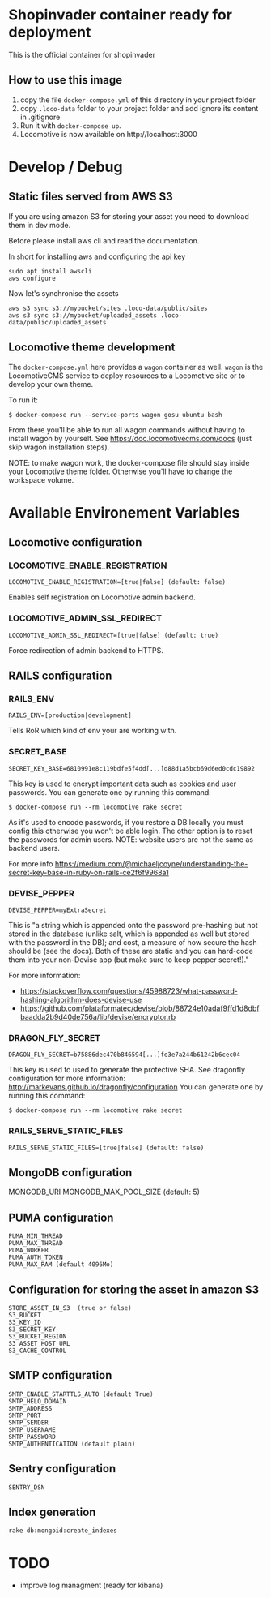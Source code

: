 # Shopinvader container ready for deployment

This is the official container for shopinvader

## How to use this image

1. copy the file `docker-compose.yml` of this directory in your project folder
2. copy `.loco-data` folder to your project folder and add ignore its content in .gitignore
3. Run it with ```docker-compose up```.
4. Locomotive is now available on http://localhost:3000


# Develop / Debug

## Static files served from AWS S3

If you are using amazon S3 for storing your asset you need to download them in dev mode.

Before please install aws cli and read the documentation.

In short for installing aws and configuring the api key
```
sudo apt install awscli
aws configure
```

Now let's synchronise the assets

```
aws s3 sync s3://mybucket/sites .loco-data/public/sites
aws s3 sync s3://mybucket/uploaded_assets .loco-data/public/uploaded_assets

```

## Locomotive theme development

The `docker-compose.yml` here provides a `wagon` container as well.
`wagon` is the LocomotiveCMS service to deploy resources to a Locomotive site
or to develop your own theme.

To run it:

```
$ docker-compose run --service-ports wagon gosu ubuntu bash
```
From there you'll be able to run all wagon commands without having to install wagon by yourself.
See https://doc.locomotivecms.com/docs (just skip wagon installation steps).

NOTE: to make wagon work, the docker-compose file should stay inside your Locomotive theme folder.
Otherwise you'll have to change the workspace volume.

# Available Environement Variables

## Locomotive configuration

### LOCOMOTIVE_ENABLE_REGISTRATION

```
LOCOMOTIVE_ENABLE_REGISTRATION=[true|false] (default: false)
```
Enables self registration on Locomotive admin backend.

### LOCOMOTIVE_ADMIN_SSL_REDIRECT

```
LOCOMOTIVE_ADMIN_SSL_REDIRECT=[true|false] (default: true)
```
Force redirection of admin backend to HTTPS.


## RAILS configuration

### RAILS_ENV
```
RAILS_ENV=[production|development]
```
Tells RoR which kind of env your are working with.

### SECRET_BASE
```
SECRET_KEY_BASE=6810991e8c119bdfe5f4dd[...]d88d1a5bcb69d6ed0cdc19892
```
This key is used to encrypt important data such as cookies and user passwords.
You can generate one by running this command:
```
$ docker-compose run --rm locomotive rake secret
```

As it's used to encode passwords, if you restore a DB locally you must config this otherwise you won't be able login.
The other option is to reset the passwords for admin users.
NOTE: website users are not the same as backend users.

For more info https://medium.com/@michaeljcoyne/understanding-the-secret-key-base-in-ruby-on-rails-ce2f6f9968a1

### DEVISE_PEPPER

```
DEVISE_PEPPER=myExtraSecret
```
This is "a string which is appended onto the password pre-hashing but not stored in the database (unlike salt, which is appended as well but stored with the password in the DB); and cost, a measure of how secure the hash should be (see the docs). Both of these are static and you can hard-code them into your non-Devise app (but make sure to keep pepper secret!)."

For more information:

* https://stackoverflow.com/questions/45988723/what-password-hashing-algorithm-does-devise-use
* https://github.com/plataformatec/devise/blob/88724e10adaf9ffd1d8dbfbaadda2b9d40de756a/lib/devise/encryptor.rb


### DRAGON_FLY_SECRET

```
DRAGON_FLY_SECRET=b75886dec470b846594[...]fe3e7a244b61242b6cec04
```
This key is used to used to generate the protective SHA.
See dragonfly configuration for more information: http://markevans.github.io/dragonfly/configuration
You can generate one by running this command:
```
$ docker-compose run --rm locomotive rake secret
```

### RAILS_SERVE_STATIC_FILES

```
RAILS_SERVE_STATIC_FILES=[true|false] (default: false)
```

## MongoDB configuration

MONGODB_URI
MONGODB_MAX_POOL_SIZE (default: 5)

## PUMA configuration

```
PUMA_MIN_THREAD
PUMA_MAX_THREAD
PUMA_WORKER
PUMA_AUTH_TOKEN
PUMA_MAX_RAM (default 4096Mo)
```

## Configuration for storing the asset in amazon S3

```
STORE_ASSET_IN_S3  (true or false)
S3_BUCKET
S3_KEY_ID
S3_SECRET_KEY
S3_BUCKET_REGION
S3_ASSET_HOST_URL
S3_CACHE_CONTROL
```

## SMTP configuration

```
SMTP_ENABLE_STARTTLS_AUTO (default True)
SMTP_HELO_DOMAIN
SMTP_ADDRESS
SMTP_PORT
SMTP_SENDER
SMTP_USERNAME
SMTP_PASSWORD
SMTP_AUTHENTICATION (default plain)
```

## Sentry configuration

```
SENTRY_DSN
```

## Index generation
```
rake db:mongoid:create_indexes
```

# TODO
- improve log managment (ready for kibana)
